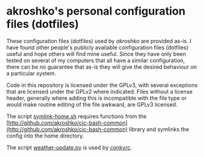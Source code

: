 akroshko's personal configuration files (dotfiles)
==================================================

These configuration files (dotfiles) used by *akroshko* are provided
as-is.  I have found other people's publicly available configuration
files (dotfiles) useful and hope others will find mine useful.  Since
they have only been tested on several of my computers that all have a
similar configuration, there can be no guarantee that as-is they will
give the desired behaviour on a particular system.

Code in this repository is licensed under the GPLv3, with several
exceptions that are licensed under the GPLv2 where indicated.  Files
without a license header, generally where adding this is incompatible
with the file type or would make routine editing of the file awkward,
are GPLv3 licensed.

The script
[symlink-home.sh](https://github.com/akroshko/cic-dotfiles/blob/master/symlink-home.sh)
requires functions from the
[http://github.com/akroshko/cic-bash-common](http://github.com/akroshko/cic-bash-common)
library and symlinks the config into the home directory.

The script
[weather-update.py](http://github.com/akroshko/cic-python-common/weather-update.py)
is used by
[conkyrc](https://github.com/akroshko/cic-dotfiles/blob/master/conkyrc).
